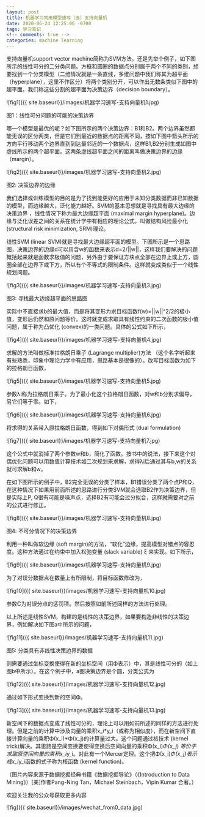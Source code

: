 ```yaml
---
layout: post
title: 机器学习常用模型速写（五）支持向量机
date: 2020-06-24 12:25:06 -0700
tags: 学习笔记
<!-- comments: true -->
categories: machine learning
---
```


支持向量机support vector machine简称为SVM方法。还是先举个例子，如下图所示的线性可分的二分类问题。方框和圆圈的数据点分别属于两个不同的类别，想要找到一个分类模型（二维情况就是一条直线，多维问题中我们称其为超平面（hyperplane），这里不作区分）将两个类别分开，可以作出无数条类似下图中的超平面。我们称这些分割的超平面为决策边界（decision boundary）。

![fig1]({{ site.baseurl}}/images/机器学习速写-支持向量机1.jpg)

图1：线性可分问题的可能的决策边界

哪一个模型是最优的呢？如下图所示的两个决策边界：B1和B2。两个边界虽然都能无误的区分两类，但是它们到最近的数据点的距离不同，按如下图中箭头所示的方向平行移动两个边界直到到达最邻近的一个数据点，这样B1,B2分别生成如图中虚线所示的两个超平面。这两条虚线超平面之间的距离叫做决策边界的边缘（margin）。

![fig2]({{ site.baseurl}}/images/机器学习速写-支持向量机2.jpg)

图2: 决策边界的边缘

我们选择或训练模型的目的是为了找到能更好的应用于未知分类数据而非已知数据的模型，而边缘越大，泛化能力越好。SVM的基本思想就是寻找具有最大边缘的决策边界 ，线性情况下称为最大边缘超平面 (maximal margin hyperplane)。边缘与泛化误差之间的关系在统计学中有相应的理论公式，叫做结构风险最小化 (structural risk minimization, SRM)理论。

线性SVM (linear SVM)就是寻找最大边缘超平面的模型。下图所示是一个思路图，决策边界的边缘d可以用含w的函数来表示d=2/||w||，这样我们要解决的问题概括起来就是函数求极值的问题，另外由于要保证方块点全部在边界上或上方，圆圈全部在边界下或下方，所以有个不等式的限制条件。这样就变成类似于一个线性规划问题。

![fig3]({{ site.baseurl}}/images/机器学习速写-支持向量机3.jpg)

图3: 寻找最大边缘超平面的思路图

实际中不直接求b的最大值，而是将其变形为求目标函数f(w)=||w||^2/2的极小值，变形后仍然和原问题等价。这时就变成求取具有线性约束的二次函数的极小值问题，属于称为凸优化 (convex)的一类问题。具体的公式如下所示，

![fig4]({{ site.baseurl}}/images/机器学习速写-支持向量机4.jpg)

求解的方法叫做标准拉格朗日乘子 (Lagrange multiplier)方法 （这个名字听起来有些熟悉，印象中理论力学中有应用，思路基本是很像的）。改写目标函数为如下的拉格朗日函数，

![fig5]({{ site.baseurl}}/images/机器学习速写-支持向量机5.jpg)

参数λi称为拉格朗日乘子。为了最小化这个拉格朗日函数，对w和b分别求偏导，另它们等于零。如下，

![fig6]({{ site.baseurl}}/images/机器学习速写-支持向量机6.jpg)

将求得的关系带入原拉格朗日函数，得到如下对偶形式 (dual formulation)

![fig7]({{ site.baseurl}}/images/机器学习速写-支持向量机7.jpg)

这个公式中就消掉了两个参数w和b，简化了函数。按书中的说法，接下来这个对偶优化问题可以用数值计算技术如二次规划来求解，求得λi后通过其与b,w的关系就可求解b和w。

在如下图所示的例子中，B2完全无误的分类了样本，B1错误分类了两个点P和Q，在这种情况下如果用前面所述的思路进行分类SVM就会选取B2作为决策边界，但是实际上P, Q很有可能是噪声点，选择B2有可能会过分拟合，这样就需要对之前的公式进行修正。

![fig8]({{ site.baseurl}}/images/机器学习速写-支持向量机8.jpg)

图4: 不可分情况下的决策边界

利用一种叫做软边缘 (soft margin)的方法，“软化”边缘，提高模型对错点的容忍度。这种方法通过在约束中加入松弛变量 (slack variable) ξ 来实现。如下所示，

![fig9]({{ site.baseurl}}/images/机器学习速写-支持向量机9.jpg)

为了对误分数据点在数量上有所限制，将目标函数修改为，

![fig10]({{ site.baseurl}}/images/机器学习速写-支持向量机10.jpg)

参数C为对误分点的惩罚项。然后按照如前所述同样的方法进行处理。

以上所述是线性SVM，构建的是线性的决策边界，如果要构造非线性的决策边界，例如解决如下图a中所示的问题，

![fig11]({{ site.baseurl}}/images/机器学习速写-支持向量机11.jpg)

图5: 分类具有非线性决策边界的数据

则需要通过坐标变换使得在新的坐标空间（用Φ表示）中，其是线性可分的（如上图b中所示）。在这个例子中，a图决策边界是个圆，分类公式为

![fig12]({{ site.baseurl}}/images/机器学习速写-支持向量机12.jpg)

通过如下形式变换到新的空间Φ。

![fig13]({{ site.baseurl}}/images/机器学习速写-支持向量机13.jpg)

新空间下的数据点变成了线性可分的，理论上可以用如前所述的同样的方法进行处理。但是之前的计算中涉及向量的乘积x_i*y_i（或称为相似度），而在新空间下直接计算向量的乘积Φ(x_i)*Φ(x_j)的计算量过大。这个问题通过核技术 (kernel trick)解决。其思路是空间变换要使得变换后空间向量的乘积Φ(x_i)*Φ(x_j) 等价于求取原空间向量的乘积x_i*y_i。对此有一个Mercer定理。这个把Φ(x_i)*Φ(x_j)表示成x_i*y_i函数的式子称为核函数 (kernel function)。

（图片内容来源于数据挖掘经典书籍《数据挖掘导论》（《Introduction to Data Mining》）[美]作者Pang-Ning Tan，Michael Steinbach，Vipin Kumar 合著。）

欢迎关注我的公众号获取更多内容

![fig]({{ site.baseurl}}/images/wechat_from0_data.jpg)